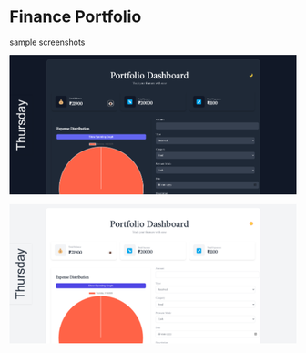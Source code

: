 # Finance Portfolio 
sample screenshots

![alt](https://github.com/Sushanth-Hebri/Finance_Portfolio_aka_Dashboard/blob/main/f-p1.png)



![alt](https://github.com/Sushanth-Hebri/Finance_Portfolio_aka_Dashboard/blob/main/f-p2.png)
